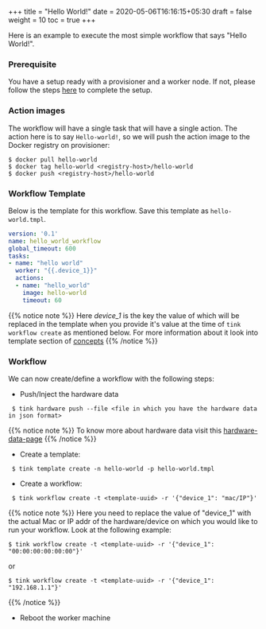 +++
title = "Hello World!"
date = 2020-05-06T16:16:15+05:30
draft = false
weight = 10
toc = true
+++

Here is an example to execute the most simple workflow that says "Hello World!".

### Prerequisite

You have a setup ready with a provisioner and a worker node. If not, please follow the steps [here](/setup) to complete the setup.

### Action images

The workflow will have a single task that will have a single action. The action here is to say `Hello-world!`, so we will push the action image to the Docker registry on provisioner:
```shell
$ docker pull hello-world
$ docker tag hello-world <registry-host>/hello-world
$ docker push <registry-host>/hello-world
```

### Workflow Template

Below is the template for this workflow. Save this template as `hello-world.tmpl`.
```yaml
version: '0.1'
name: hello_world_workflow
global_timeout: 600
tasks:
- name: "hello world"
  worker: "{{.device_1}}"
  actions:
  - name: "hello_world"
    image: hello-world
    timeout: 60
```
{{% notice note %}}
 Here *device_1* is the key the value of which will be replaced in the template when you provide it's value at the time of `tink workflow create` as mentioned below. For more information about it look into template section of [concepts](/concepts)
{{% /notice %}}

### Workflow

We can now create/define a workflow with the following steps:

 - Push/Inject the hardware data
 ```shell
  $ tink hardware push --file <file in which you have the hardware data in json format>
 ```
 {{% notice note %}}
 To know more about hardware data visit this [hardware-data-page](/setup/packet/hardware-data/)
 {{% /notice %}}

 - Create a template:
 ```shell
  $ tink template create -n hello-world -p hello-world.tmpl
 ```
 - Create a workflow:
 ```shell
  $ tink workflow create -t <template-uuid> -r '{"device_1": "mac/IP"}'
 ```
 {{% notice note %}}
  Here you need to replace the value of "device_1" with the actual Mac or IP addr of the hardware/device on which you would like to run your workflow. Look at the following example:
  ```shell
  $ tink workflow create -t <template-uuid> -r '{"device_1": "00:00:00:00:00:00"}'
  ```
  or
  ```shell
  $ tink workflow create -t <template-uuid> -r '{"device_1": "192.168.1.1"}'
  ```
 {{% /notice %}}

 - Reboot the worker machine
